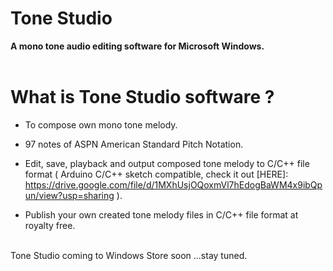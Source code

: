 # Tone Studio
**A mono tone audio editing software for Microsoft Windows.**
<br><br/>

# What is Tone Studio software ?
- To compose own mono tone melody.

- 97 notes of ASPN American Standard Pitch Notation.

- Edit, save, playback and output composed tone melody to C/C++ file format ( Arduino C/C++ sketch compatible, check it out [HERE]: https://drive.google.com/file/d/1MXhUsjOQoxmVl7hEdogBaWM4x9ibQpun/view?usp=sharing ).

- Publish your own created tone melody files in C/C++ file format at royalty free.
<br><br/>

Tone Studio coming to Windows Store soon ...stay tuned.
<br><br/>
